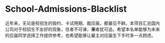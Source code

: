 # School-Admissions-Blacklist
近年来，无论是校招生的毁约、卡试用期、裁应届，都屡见不鲜。本项目汇总国内公司对于校招生不友好的现象，往者不可谏，**来**者犹可追。希望本名单能够为未来的应届同学选择工作提供参考，也希望能够让雇主对应届生下手时多一点顾虑。
